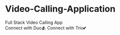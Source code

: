 # Video-Calling-Application
Full Stack Video Calling App                                   
Connect with Duo🫂 
Connect with Trio💕     